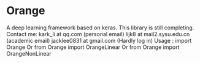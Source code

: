 # Orange
A deep learning framework based on keras.
This library is still completing.
Contact me:
kark_li at qq.com (personal email)
lijk8 at mail2.sysu.edu.cn (academic email)
jacklee0831 at gmail.com (Hardly log in)
Usage : import Orange
Or from Orange import OrangeLinear
Or from Orange import OrangeNonLinear
